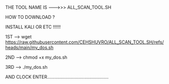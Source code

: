 THE TOOL NAME IS --->>> ALL_SCAN_TOOL.SH

HOW TO DOWNLOAD ?

INSTALL KALI OR ETC !!!!!!

1ST --> wget https://raw.githubusercontent.com/CEHSHUVRO/ALL_SCAN_TOOL.SH/refs/heads/main/my_dos.sh

2ND --> chmod +x my_dos.sh

3RD --> ./my_dos.sh

AND CLOCK ENTER................................................

